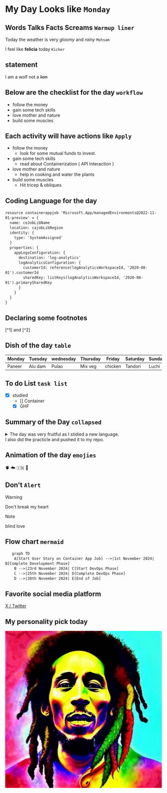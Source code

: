 # My Day Looks like  `Monday`
## Words Talks Facts Screams  `Warmup liner`

Today the weather is very *gloomy* and _rainy_   `Mohsam`

I feel like **felicia** today  `Kicker`

## statement
I am a wolf not a ~~lion~~

## Below are the checklist for the day  `workflow`
+ follow the money
+ gain some tech skills
+ love mother and nature
+ build some muscles

## Each activity will have actions like `Apply`
+ follow the money
  - look for some mutual funds to invest.
+ gain some tech skills
  - read about Containerization ( API Interaction )
+ love mother and nature
  - help in cooking and water the plants
+ build some muscles
  - Hit tricep & obliques
 
## Coding Language for the day
```bicep
resource containerappjob 'Microsoft.App/managedEnvironments@2022-11-01-preview' = {
  name: ceJobLibName
  location: cajobLibRegion
  identity: {
    type: 'SystemAssigned'
  }
  properties: {
    appLogsConfiguration: {
      destination: 'log-analytics'
      logAnalyticsConfiguration: {
        customerId: reference(logAnalyticsWorkspaceId, '2020-08-01').customerId
        sharedKey: listKeys(logAnalyticsWorkspaceId, '2020-08-01').primarySharedKey
      }
    }
  }
}
```
## Declaring some footnotes
[^1] and [^2]

## Dish of the day `table`

|Monday|Tuesday|wednesday|Thursday|Friday|Saturday|Sunday|
|------|-------|---------|--------|------|--------|------|
|Paneer|Alu dam|Pulao    |Mix veg |chicken|Tandori|Luchi |

## To do List `task list`
- [x] studied
  - [] Container
  - [X] GHF

## Summary of the Day `collapsed`
<Details>
<Summary>
The day was very fruitful as I stidied a new language.
<summary>
I also did the practicle and pushed it to my repo.
</summary>
</Summary>
</Details>

## Animation of the day  `emojies`
🫀
☁️
🇮🇳
🍭

## Don't `Alert`
>[!warning]
>Don't break my heart

>[!note]
>blind love

## Flow chart `mermaid`
``` mermaid
   graph TD
    A[Start User Story on Container App Job] -->|1st November 2024| B[Complete Development Phase]
    B -->|23rd November 2024| C[Start DevOps Phase]
    C -->|25th November 2024| D[Complete DevOps Phase]
    D -->|30th November 2024| E[End of Job]
```

## Favorite social media platform
[ X / Twitter ](https://x.com/home)

## My personality pick today
![BOB MARLEY](https://github.com/Debjyoti30/github-foundation-learning/blob/main/OIP.jpg)
